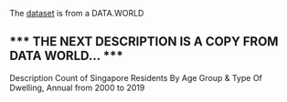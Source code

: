 The [dataset](https://data.world/hxchua/populationsg) is from a DATA.WORLD

## *** THE NEXT DESCRIPTION IS A COPY FROM DATA WORLD... ***

Description
Count of Singapore Residents By Age Group & Type Of Dwelling, Annual from 2000 to 2019
